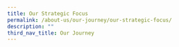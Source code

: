 ```yaml
---
title: Our Strategic Focus
permalink: /about-us/our-journey/our-strategic-focus/
description: ""
third_nav_title: Our Journey
---
```

